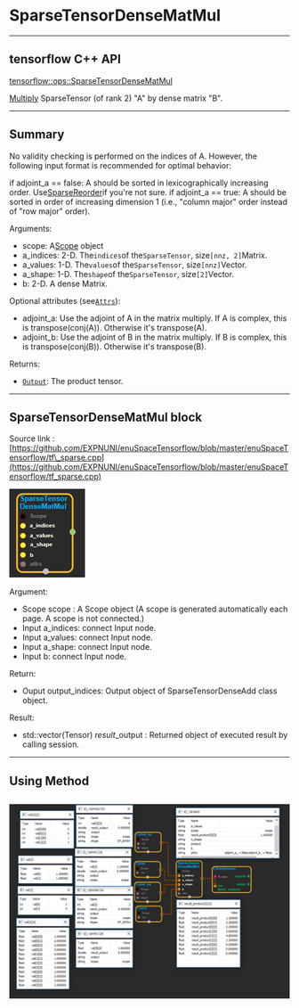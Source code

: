 # SparseTensorDenseMatMul

---

## tensorflow C++ API

[tensorflow::ops::SparseTensorDenseMatMul](https://www.tensorflow.org/api_docs/cc/class/tensorflow/ops/sparse-tensor-dense-mat-mul)

[Multiply](https://www.tensorflow.org/api_docs/cc/class/tensorflow/ops/multiply.html#classtensorflow_1_1ops_1_1_multiply) SparseTensor \(of rank 2\) "A" by dense matrix "B".

---

## Summary

No validity checking is performed on the indices of A. However, the following input format is recommended for optimal behavior:

if adjoint\_a == false: A should be sorted in lexicographically increasing order. Use[SparseReorder](https://www.tensorflow.org/api_docs/cc/class/tensorflow/ops/sparse-reorder.html#classtensorflow_1_1ops_1_1_sparse_reorder)if you're not sure. if adjoint\_a == true: A should be sorted in order of increasing dimension 1 \(i.e., "column major" order instead of "row major" order\).

Arguments:

* scope: A[Scope](https://www.tensorflow.org/api_docs/cc/class/tensorflow/scope.html#classtensorflow_1_1_scope) object
* a\_indices: 2-D. The`indices`of the`SparseTensor`, size`[nnz, 2]`Matrix.
* a\_values: 1-D. The`values`of the`SparseTensor`, size`[nnz]`Vector.
* a\_shape: 1-D. The`shape`of the`SparseTensor`, size`[2]`Vector.
* b: 2-D. A dense Matrix.

Optional attributes \(see[`Attrs`](https://www.tensorflow.org/api_docs/cc/struct/tensorflow/ops/sparse-tensor-dense-mat-mul/attrs.html#structtensorflow_1_1ops_1_1_sparse_tensor_dense_mat_mul_1_1_attrs)\):

* adjoint\_a: Use the adjoint of A in the matrix multiply. If A is complex, this is transpose\(conj\(A\)\). Otherwise it's transpose\(A\).
* adjoint\_b: Use the adjoint of B in the matrix multiply. If B is complex, this is transpose\(conj\(B\)\). Otherwise it's transpose\(B\).

Returns:

* [`Output`](https://www.tensorflow.org/api_docs/cc/class/tensorflow/output.html#classtensorflow_1_1_output): The product tensor.

---

## SparseTensorDenseMatMul block

Source link : [https://github.com/EXPNUNI/enuSpaceTensorflow/blob/master/enuSpaceTensorflow/tf\_sparse.cpp](https://github.com/EXPNUNI/enuSpaceTensorflow/blob/master/enuSpaceTensorflow/tf_sparse.cpp)

![](/assets/sparse_op/SparseTensorDenseMatMul1.jpg)

Argument:

* Scope scope : A Scope object \(A scope is generated automatically each page. A scope is not connected.\)
* Input a\_indices: connect  Input node.
* Input a\_values: connect  Input node.
* Input a\_shape: connect  Input node.
* Input b: connect  Input node.

Return:

* Ouput output\_indices: Output object of SparseTensorDenseAdd class object.

Result:

* std::vector\(Tensor\) _result_\_output : Returned object of executed result by calling session.

---

## Using Method

## ![](/assets/sparse_op/SparseTensorDenseMatMul2.jpg)



